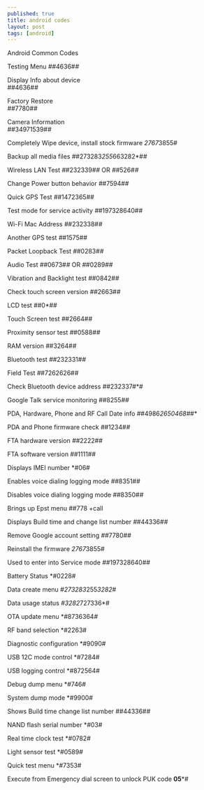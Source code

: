 ```yaml
---
published: true
title: android codes
layout: post
tags: [android]
---
```

Android Common Codes

Testing Menu
*#*#4636#*#*

Display Info about device                            
*#*#4636#*#*

Factory Restore                                                   
*#*#7780#*#*

Camera Information                                                          
*#*#34971539#*#*

Completely Wipe device, install stock firmware
*2767*3855#

Backup all media files
*#*#273283*255*663282*#*#*

Wireless LAN Test
*#*#232339#*#* OR *#*#526#*#*

Change Power button behavior
*#*#7594#*#*

Quick GPS Test
*#*#1472365#*#*

Test mode for service activity
*#*#197328640#*#*

Wi-Fi Mac Address
*#*#232338#*#*

Another GPS test
*#*#1575#*#*

Packet Loopback Test
*#*#0283#*#*

Audio Test
*#*#0673#*#* OR *#*#0289#*#*

Vibration and Backlight test
*#*#0842#*#*

Check touch screen version
*#*#2663#*#*

LCD test
*#*#0*#*#*

Touch Screen test
*#*#2664#*#*

Proximity sensor test
*#*#0588#*#*

RAM version
*#*#3264#*#*

Bluetooth test
*#*#232331#*#*

Field Test
*#*#7262626#*#*

Check Bluetooth device address
*#*#232337#*#

Google Talk service monitoring
*#*#8255#*#*

PDA, Hardware, Phone and RF Call Date info
*#*#4986*2650468#*#*

PDA and Phone firmware check
*#*#1234#*#*

FTA hardware version
*#*#2222#*#*

FTA software version
*#*#1111#*#*

Displays IMEI number
*#06#

Enables voice dialing logging mode
*#*#8351#*#*

Disables voice dialing logging mode
*#*#8350#*#*

Brings up Epst menu
##778 +call

Displays Build time and change list number
*#*#44336#*#*

Remove Google account setting
*#*#7780#*#*

Reinstall the firmware
*2767*3855#

Used to enter into Service mode
*#*#197328640#*#*

Battery Status
*#0228#

Data create menu
*#273283*255*3282*#

Data usage status
*#3282*727336*#

OTA update menu
*#8736364#

RF band selection
*#2263#

Diagnostic configuration
*#9090#

USB 12C mode control
*#7284#

USB logging control
*#872564#

Debug dump menu
*#746#

System dump mode
*#9900#

Shows Build time change list number
*#*#44336#*#*

NAND flash serial number
*#03#

Real time clock test
*#0782#

Light sensor test
*#0589#

Quick test menu
*#7353#

Execute from Emergency dial screen to unlock PUK code
**05***#

